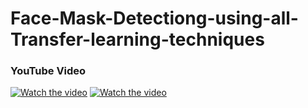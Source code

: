 # Face-Mask-Detectiong-using-all-Transfer-learning-techniques

### YouTube Video

[![Watch the video](https://img.youtube.com/vi/_3t8ZCRXLp8&t/1.jpg)](https://youtu.be/_3t8ZCRXLp8&t)
[![Watch the video](https://img.youtube.com/vi/Fky6KNRe4Tc/0.jpg)](https://youtu.be/Fky6KNRe4Tc)


